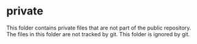 # private

This folder contains private files that are not part of the public repository. The files in this folder are not tracked by git. This folder is ignored by git.
